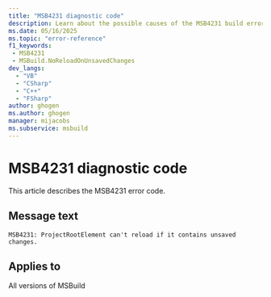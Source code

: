```yaml
---
title: "MSB4231 diagnostic code"
description: Learn about the possible causes of the MSB4231 build error, and get troubleshooting tips.
ms.date: 05/16/2025
ms.topic: "error-reference"
f1_keywords:
 - MSB4231
 - MSBuild.NoReloadOnUnsavedChanges
dev_langs:
  - "VB"
  - "CSharp"
  - "C++"
  - "FSharp"
author: ghogen
ms.author: ghogen
manager: mijacobs
ms.subservice: msbuild
---
```


# MSB4231 diagnostic code

<!-- :::ErrorDefinitionDescription::: -->
<!-- :::editable-content name="introDescription"::: -->
This article describes the MSB4231 error code.
<!-- :::editable-content-end::: -->

## Message text

<!-- :::editable-content name="messageText"::: -->
`MSB4231: ProjectRootElement can't reload if it contains unsaved changes.`
<!-- :::editable-content-end::: -->
<!-- MSB4231: ProjectRootElement can't reload if it contains unsaved changes. -->

<!-- :::editable-content name="postOutputDescription"::: -->
<!--
{StrBegin="MSB4231: "}
-->
<!-- :::editable-content-end::: -->
<!-- :::ErrorDefinitionDescription-end::: -->

## Applies to

All versions of MSBuild
